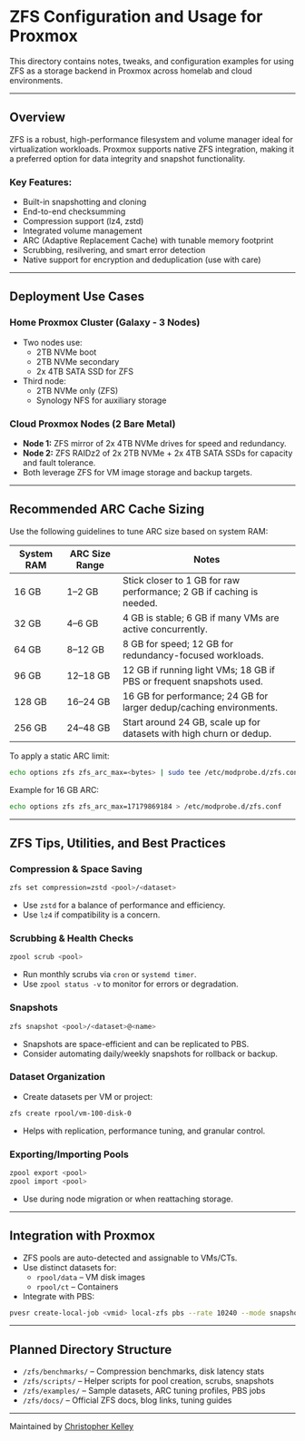 # ZFS Configuration and Usage for Proxmox

This directory contains notes, tweaks, and configuration examples for using ZFS as a storage backend in Proxmox across homelab and cloud environments.

---

## Overview
ZFS is a robust, high-performance filesystem and volume manager ideal for virtualization workloads. Proxmox supports native ZFS integration, making it a preferred option for data integrity and snapshot functionality.

### Key Features:
- Built-in snapshotting and cloning
- End-to-end checksumming
- Compression support (lz4, zstd)
- Integrated volume management
- ARC (Adaptive Replacement Cache) with tunable memory footprint
- Scrubbing, resilvering, and smart error detection
- Native support for encryption and deduplication (use with care)

---

## Deployment Use Cases

### Home Proxmox Cluster (Galaxy - 3 Nodes)
- Two nodes use:
  - 2TB NVMe boot
  - 2TB NVMe secondary
  - 2x 4TB SATA SSD for ZFS
- Third node:
  - 2TB NVMe only (ZFS)
  - Synology NFS for auxiliary storage

### Cloud Proxmox Nodes (2 Bare Metal)
- **Node 1:** ZFS mirror of 2x 4TB NVMe drives for speed and redundancy.
- **Node 2:** ZFS RAIDz2 of 2x 2TB NVMe + 2x 4TB SATA SSDs for capacity and fault tolerance.
- Both leverage ZFS for VM image storage and backup targets.

---

## Recommended ARC Cache Sizing
Use the following guidelines to tune ARC size based on system RAM:

| System RAM | ARC Size Range       | Notes                                                                 |
|------------|----------------------|-----------------------------------------------------------------------|
| 16 GB      | 1–2 GB               | Stick closer to 1 GB for raw performance; 2 GB if caching is needed. |
| 32 GB      | 4–6 GB               | 4 GB is stable; 6 GB if many VMs are active concurrently.             |
| 64 GB      | 8–12 GB              | 8 GB for speed; 12 GB for redundancy-focused workloads.               |
| 96 GB      | 12–18 GB             | 12 GB if running light VMs; 18 GB if PBS or frequent snapshots used.  |
| 128 GB     | 16–24 GB             | 16 GB for performance; 24 GB for larger dedup/caching environments.   |
| 256 GB     | 24–48 GB             | Start around 24 GB, scale up for datasets with high churn or dedup.  |

To apply a static ARC limit:
```bash
echo options zfs zfs_arc_max=<bytes> | sudo tee /etc/modprobe.d/zfs.conf
```

Example for 16 GB ARC:
```bash
echo options zfs zfs_arc_max=17179869184 > /etc/modprobe.d/zfs.conf
```

---

## ZFS Tips, Utilities, and Best Practices

### Compression & Space Saving
```bash
zfs set compression=zstd <pool>/<dataset>
```
- Use `zstd` for a balance of performance and efficiency.
- Use `lz4` if compatibility is a concern.

### Scrubbing & Health Checks
```bash
zpool scrub <pool>
```
- Run monthly scrubs via `cron` or `systemd timer`.
- Use `zpool status -v` to monitor for errors or degradation.

### Snapshots
```bash
zfs snapshot <pool>/<dataset>@<name>
```
- Snapshots are space-efficient and can be replicated to PBS.
- Consider automating daily/weekly snapshots for rollback or backup.

### Dataset Organization
- Create datasets per VM or project:
```bash
zfs create rpool/vm-100-disk-0
```
- Helps with replication, performance tuning, and granular control.

### Exporting/Importing Pools
```bash
zpool export <pool>
zpool import <pool>
```
- Use during node migration or when reattaching storage.

---

## Integration with Proxmox
- ZFS pools are auto-detected and assignable to VMs/CTs.
- Use distinct datasets for:
  - `rpool/data` – VM disk images
  - `rpool/ct` – Containers
- Integrate with PBS:
```bash
pvesr create-local-job <vmid> local-zfs pbs --rate 10240 --mode snapshot
```

---

## Planned Directory Structure
- `/zfs/benchmarks/` – Compression benchmarks, disk latency stats
- `/zfs/scripts/` – Helper scripts for pool creation, scrubs, snapshots
- `/zfs/examples/` – Sample datasets, ARC tuning profiles, PBS jobs
- `/zfs/docs/` – Official ZFS docs, blog links, tuning guides

---

Maintained by [Christopher Kelley](https://github.com/ghostkellz)

